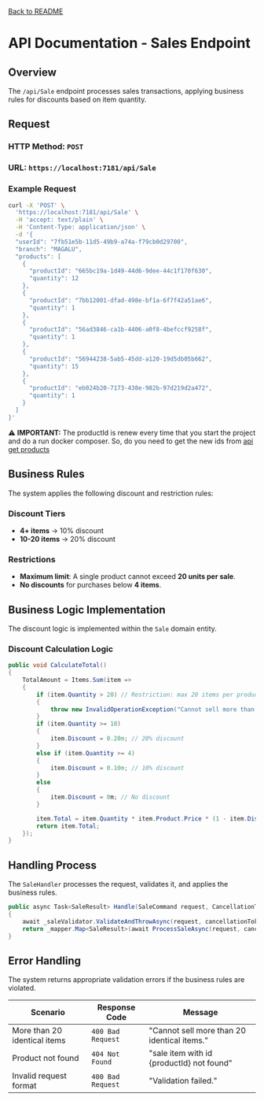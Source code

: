 [Back to README](../README.md)



# API Documentation - Sales Endpoint

## Overview
The `/api/Sale` endpoint processes sales transactions, applying business rules for discounts based on item quantity.

## Request
### HTTP Method: `POST`
### URL: `https://localhost:7181/api/Sale`

### Example Request
```bash
curl -X 'POST' \
  'https://localhost:7181/api/Sale' \
  -H 'accept: text/plain' \
  -H 'Content-Type: application/json' \
  -d '{
  "userId": "7fb51e5b-11d5-49b9-a74a-f79cb0d29700",
  "branch": "MAGALU",
  "products": [
    {
      "productId": "665bc19a-1d49-44d6-9dee-44c1f170f630",
      "quantity": 12
    },
    {
      "productId": "7bb12001-dfad-498e-bf1a-6f7f42a51ae6",
      "quantity": 1
    },
    {
      "productId": "56ad3846-ca1b-4406-a0f8-4befccf9258f",
      "quantity": 1
    },
    {
      "productId": "56944238-5ab5-45dd-a120-19d5db05b662",
      "quantity": 15
    },
    {
      "productId": "eb024b20-7173-438e-982b-97d219d2a472",
      "quantity": 1
    }
  ]
}'
```

⚠️ **IMPORTANT:** The productId is renew every time that you start the project and do a run docker composer. So, do you need to 
get the new ids from [api get products](/.doc/products-api.md)



## Business Rules
The system applies the following discount and restriction rules:

### **Discount Tiers**
- **4+ items** → 10% discount
- **10-20 items** → 20% discount

### **Restrictions**
- **Maximum limit**: A single product cannot exceed **20 units per sale**.
- **No discounts** for purchases below **4 items**.

## Business Logic Implementation
The discount logic is implemented within the `Sale` domain entity.

### **Discount Calculation Logic**
```csharp
public void CalculateTotal()
{
    TotalAmount = Items.Sum(item =>
    {
        if (item.Quantity > 20) // Restriction: max 20 items per product
        {
            throw new InvalidOperationException("Cannot sell more than 20 identical items.");
        }
        if (item.Quantity >= 10)
        {
            item.Discount = 0.20m; // 20% discount
        }
        else if (item.Quantity >= 4)
        {
            item.Discount = 0.10m; // 10% discount
        }
        else
        {
            item.Discount = 0m; // No discount
        }

        item.Total = item.Quantity * item.Product.Price * (1 - item.Discount);
        return item.Total;
    });
}
```

## Handling Process
The `SaleHandler` processes the request, validates it, and applies the business rules.

```csharp
public async Task<SaleResult> Handle(SaleCommand request, CancellationToken cancellationToken)
{
    await _saleValidator.ValidateAndThrowAsync(request, cancellationToken);
    return _mapper.Map<SaleResult>(await ProcessSaleAsync(request, cancellationToken));
}
```

## Error Handling
The system returns appropriate validation errors if the business rules are violated.

| Scenario | Response Code | Message |
|----------|--------------|---------|
| More than 20 identical items | `400 Bad Request` | "Cannot sell more than 20 identical items." |
| Product not found | `404 Not Found` | "sale item with id {productId} not found" |
| Invalid request format | `400 Bad Request` | "Validation failed." |

